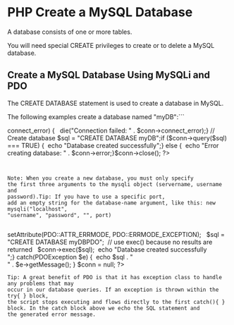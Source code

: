 


# PHP Create a MySQL Database




A database consists of one or more tables. 


You will need special CREATE privileges to create or to delete a MySQL 
database.
## Create a MySQL Database Using MySQLi and PDO


The CREATE DATABASE statement is used to create a database in MySQL.


The following examples create a database named "myDB":```
<?php$servername = "localhost";$username = "username";$password = "password";// Create connection$conn = new mysqli($servername, $username, $password);
 // Check connection
 if ($conn->connect_error) {
  die("Connection failed: " . $conn->connect_error);}

// Create database
 $sql = "CREATE DATABASE myDB";if ($conn->query($sql) === TRUE) {  echo "Database created successfully";} else {  echo "Error creating database: " . $conn->error;}$conn->close();
?>
```


Note: When you create a new database, you must only specify 
the first three arguments to the mysqli object (servername, username and 
password).Tip: If you have to use a specific port,
add an empty string for the database-name argument, like this: new mysqli("localhost", 
"username", "password", "", port)

```
<?php$servername = "localhost";$username = "username";$password = "password";// Create connection
$conn = mysqli_connect($servername, $username, $password);
 // Check connection
 if (!$conn) {
    die("Connection failed: " . mysqli_connect_error());}// Create database
 $sql = "CREATE DATABASE myDB";
 if (mysqli_query($conn, $sql)) {  echo "Database created successfully";} else {  echo "Error creating database: " . mysqli_error($conn);}mysqli_close($conn);
?>
```Note: The following PDO example create a database named "myDBPDO":
```
<?php$servername = "localhost";$username = "username";
 $password = "password";try {  $conn = new PDO("mysql:host=$servername", $username, $password);
    // set the PDO error mode to exception  $conn->setAttribute(PDO::ATTR_ERRMODE, PDO::ERRMODE_EXCEPTION);
    $sql = "CREATE DATABASE myDBPDO";  // use exec() because no results are returned
    $conn->exec($sql);  echo "Database created successfully<br>";} catch(PDOException $e) 
  {  echo $sql . "<br>" . $e->getMessage();
  }
$conn = null;
?>
```
Tip: A great benefit of PDO is that it has exception class to handle any problems that may 
occur in our database queries. If an exception is thrown within the try{ } block, 
the script stops executing and flows directly to the first catch(){ } block. In the catch block above we echo the SQL statement and 
the generated error message. 